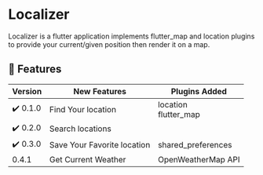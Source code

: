 # Localizer

Localizer is a flutter application implements flutter_map and location plugins to provide your current/given position then render it on a map.

##  :stars: Features

| Version    | New Features| Plugins Added|
|------------|-------------|-------------| 
|:heavy_check_mark: 0.1.0| Find Your location|location</br>flutter_map|
|:heavy_check_mark: 0.2.0| Search locations||
|:heavy_check_mark: 0.3.0| Save Your Favorite location|shared_preferences|
|0.4.1| Get Current Weather|OpenWeatherMap API|



